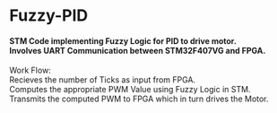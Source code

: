 # Fuzzy-PID
<h4>STM Code implementing Fuzzy Logic for PID to drive motor.</br>
Involves UART Communication between STM32F407VG and FPGA.</h4>

Work Flow:</br>
Recieves the number of Ticks as input from FPGA. </br>
Computes the appropriate PWM Value using Fuzzy Logic in STM.</br>
Transmits the computed PWM to FPGA which in turn drives the Motor.</br>

